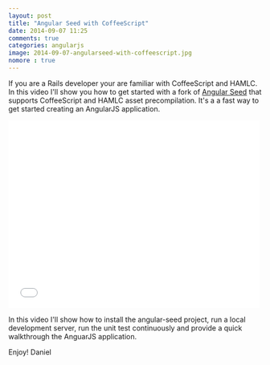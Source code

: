 ```yaml
---
layout: post
title: "Angular Seed with CoffeeScript"
date: 2014-09-07 11:25
comments: true
categories: angularjs
image: 2014-09-07-angularseed-with-coffeescript.jpg
nomore : true
---
```


If you are a Rails developer your are familiar with CoffeeScript and HAMLC. In this video I'll show you how to get started with a fork of [Angular Seed](https://github.com/danielwanja/angular-seed) that supports CoffeeScript and HAMLC asset precompilation. It's a a fast way to get started creating an AngularJS application.

<iframe src="//player.vimeo.com/video/105489863" width="500" height="375" frameborder="0" webkitallowfullscreen mozallowfullscreen allowfullscreen></iframe>

In this video I'll show how to install the angular-seed project, run a local development server, run the unit test continuously and provide a quick walkthrough the AnguarJS application.

Enjoy!
Daniel
